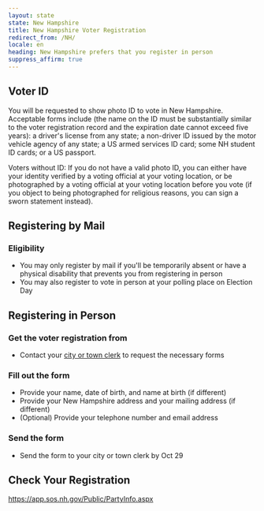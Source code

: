 ```yaml
---
layout: state
state: New Hampshire
title: New Hampshire Voter Registration
redirect_from: /NH/
locale: en
heading: New Hampshire prefers that you register in person
suppress_affirm: true
---
```


## Voter ID

You will be requested to show photo ID to vote in New Hampshire. Acceptable forms include (the name on the ID must be substantially similar to the voter registration record and the expiration date cannot exceed five years): a driver's license from any state; a non-driver ID issued by the motor vehicle agency of any state; a US armed services ID card; some NH student ID cards; or a US passport.

Voters without ID: If you do not have a valid photo ID, you can either have your identity verified by a voting official at your voting location, or be photographed by a voting official at your voting location before you vote (if you object to being photographed for religious reasons, you can sign a sworn statement instead).

## Registering by Mail

### Eligibility
* You may only register by mail if you'll be temporarily absent or have a physical disability that prevents you from registering in person
* You may also register to vote in person at your polling place on Election Day

## Registering in Person

### Get the voter registration from
* Contact your [city or town clerk](http://app.sos.nh.gov/Public/ClerkDetails.aspx) to request the necessary forms

### Fill out the form
* Provide your name, date of birth, and name at birth (if different)
* Provide your New Hampshire address and your mailing address (if different)
* (Optional) Provide your telephone number and email address

### Send the form
* Send the form to your city or town clerk by Oct 29

## Check Your Registration
<https://app.sos.nh.gov/Public/PartyInfo.aspx>

